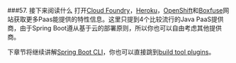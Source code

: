 ###57. 接下来阅读什么
打开[Cloud Foundry](http://www.cloudfoundry.com/)，[Heroku](https://www.heroku.com/)，[OpenShift](https://www.openshift.com/)和[Boxfuse](https://boxfuse.com/)网站获取更多Paas能提供的特性信息。这里只提到4个比较流行的Java PaaS提供商，由于Spring Boot遵从基于云的部署原则，所以你也可以自由考虑其他提供商。

下章节将继续讲解[Spring Boot CLI](http://docs.spring.io/spring-boot/docs/1.4.1.RELEASE/reference/htmlsingle/#cli)，你也可以直接跳到[build tool plugins](http://docs.spring.io/spring-boot/docs/1.4.1.RELEASE/reference/htmlsingle/#build-tool-plugins)。
